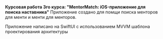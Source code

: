 ****Курсовая работа 3го курса: "MentorMatch: iOS-приложение для поиска наставника"****
Приложение создано для помщи поиска менторов для менти и менти для менторов.

Приложение написано на SwiftUI с использованием MVVM шаблона проектирования архитектуры

